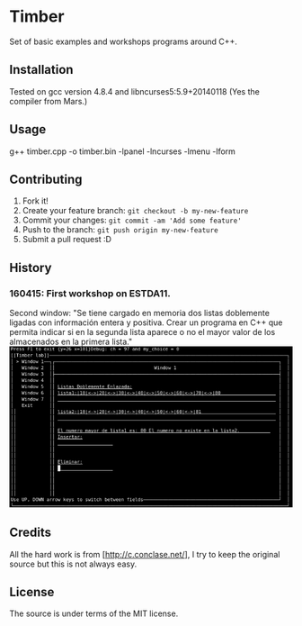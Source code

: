 # Timber

Set of basic examples and workshops programs around C++.

## Installation

Tested on gcc version 4.8.4 and libncurses5:5.9+20140118
(Yes the compiler from Mars.)

## Usage

g++ timber.cpp -o timber.bin -lpanel -lncurses -lmenu -lform

## Contributing

1. Fork it!
2. Create your feature branch: `git checkout -b my-new-feature`
3. Commit your changes: `git commit -am 'Add some feature'`
4. Push to the branch: `git push origin my-new-feature`
5. Submit a pull request :D

## History

### 160415: First workshop on ESTDA11.
Second window:
"Se tiene cargado en memoria dos listas doblemente ligadas con información entera y positiva. Crear un programa en C++ que permita indicar si en la segunda lista aparece o no el mayor valor de los almacenados en la primera lista."
![Second window test.](/images/DobleListaTaller1_1.png)

## Credits

All the hard work is from [http://c.conclase.net/], I try to keep the original source but this is not always easy.

## License

The source is under terms of the MIT license.
